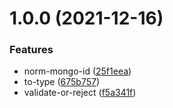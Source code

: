 # 1.0.0 (2021-12-16)


### Features

* norm-mongo-id ([25f1eea](https://github.com/ziv/operators/commit/25f1eea5319b9d41c9410a670682e2ffcbb16522))
* to-type ([675b757](https://github.com/ziv/operators/commit/675b757b8b8a89b870dfcf14b54a7e6c045b7cd2))
* validate-or-reject ([f5a341f](https://github.com/ziv/operators/commit/f5a341fbad24b98cc04f9b9c4d6830e15ad40813))
